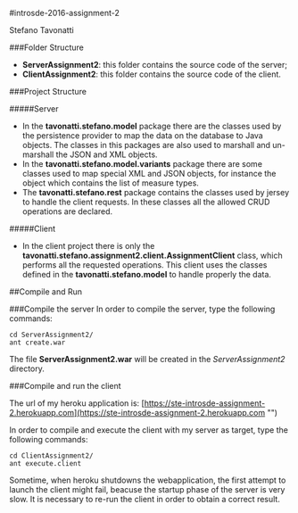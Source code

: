 ﻿#introsde-2016-assignment-2

Stefano Tavonatti

###Folder Structure
- **ServerAssignment2**: this folder contains the source code of the server;
- **ClientAssignment2**: this folder contains the source code of the client.

###Project Structure

#####Server
- In the **tavonatti.stefano.model** package there are the classes used by the persistence provider to map the data on the database to Java objects. The classes in this packages are also used to marshall and un-marshall the JSON and XML objects.
- In the **tavonatti.stefano.model.variants** package there are some classes used to map special XML and JSON objects, for instance the object which contains the list of measure types.
- The **tavonatti.stefano.rest** package contains the classes used by jersey to handle the client requests. In these classes all the allowed CRUD operations are declared.

#####Client
- In the client project there is only the **tavonatti.stefano.assignment2.client.AssignmentClient** class, which performs all the requested operations. This client uses the classes defined in the **tavonatti.stefano.model** to handle properly the data.

##Compile and Run

###Compile the server
In order to compile the server, type the following commands:

```shell
cd ServerAssignment2/
ant create.war 
```
The file **ServerAssignment2.war** will be created in the *ServerAssignment2* directory.

###Compile and run the client

The url of my heroku application is: [https://ste-introsde-assignment-2.herokuapp.com](https://ste-introsde-assignment-2.herokuapp.com "")

In order to compile and execute the client with my server as target, type the following commands:

```shell
cd ClientAssignment2/
ant execute.client
```

Sometime, when heroku shutdowns the webapplication, the first attempt to launch the client might fail, beacuse the startup phase of the server is very slow. It is necessary to re-run the client in order to obtain a correct result.